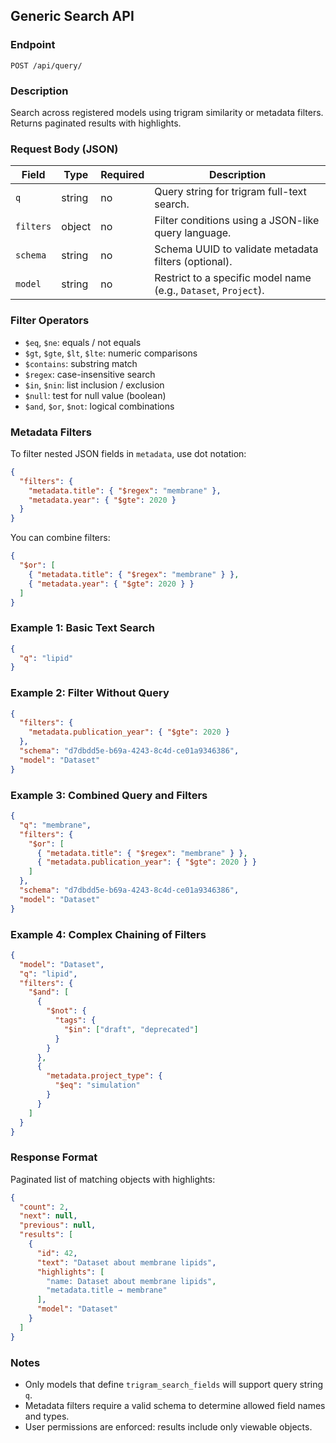 ## Generic Search API

### Endpoint
`POST /api/query/`

### Description
Search across registered models using trigram similarity or metadata filters. Returns paginated results with highlights.

### Request Body (JSON)

| Field       | Type     | Required | Description |
|-------------|----------|----------|-------------|
| `q`         | string   | no       | Query string for trigram full-text search. |
| `filters`   | object   | no       | Filter conditions using a JSON-like query language. |
| `schema`    | string   | no       | Schema UUID to validate metadata filters (optional). |
| `model`     | string   | no       | Restrict to a specific model name (e.g., `Dataset`, `Project`). |

### Filter Operators
- `$eq`, `$ne`: equals / not equals
- `$gt`, `$gte`, `$lt`, `$lte`: numeric comparisons
- `$contains`: substring match
- `$regex`: case-insensitive search
- `$in`, `$nin`: list inclusion / exclusion
- `$null`: test for null value (boolean)
- `$and`, `$or`, `$not`: logical combinations

### Metadata Filters
To filter nested JSON fields in `metadata`, use dot notation:
```json
{
  "filters": {
    "metadata.title": { "$regex": "membrane" },
    "metadata.year": { "$gte": 2020 }
  }
}
```

You can combine filters:
```json
{
  "$or": [
    { "metadata.title": { "$regex": "membrane" } },
    { "metadata.year": { "$gte": 2020 } }
  ]
}
```

### Example 1: Basic Text Search
```json
{
  "q": "lipid"
}
```

### Example 2: Filter Without Query
```json
{
  "filters": {
    "metadata.publication_year": { "$gte": 2020 }
  },
  "schema": "d7dbdd5e-b69a-4243-8c4d-ce01a9346386",
  "model": "Dataset"
}
```

### Example 3: Combined Query and Filters
```json
{
  "q": "membrane",
  "filters": {
    "$or": [
      { "metadata.title": { "$regex": "membrane" } },
      { "metadata.publication_year": { "$gte": 2020 } }
    ]
  },
  "schema": "d7dbdd5e-b69a-4243-8c4d-ce01a9346386",
  "model": "Dataset"
}
```

### Example 4: Complex Chaining of Filters
```json
{
  "model": "Dataset",
  "q": "lipid",
  "filters": {
    "$and": [
      {
        "$not": {
          "tags": {
            "$in": ["draft", "deprecated"]
          }
        }
      },
      {
        "metadata.project_type": {
          "$eq": "simulation"
        }
      }
    ]
  }
}
```

### Response Format
Paginated list of matching objects with highlights:
```json
{
  "count": 2,
  "next": null,
  "previous": null,
  "results": [
    {
      "id": 42,
      "text": "Dataset about membrane lipids",
      "highlights": [
        "name: Dataset about membrane lipids",
        "metadata.title → membrane"
      ],
      "model": "Dataset"
    }
  ]
}
```

### Notes
- Only models that define `trigram_search_fields` will support query string `q`.
- Metadata filters require a valid schema to determine allowed field names and types.
- User permissions are enforced: results include only viewable objects.

